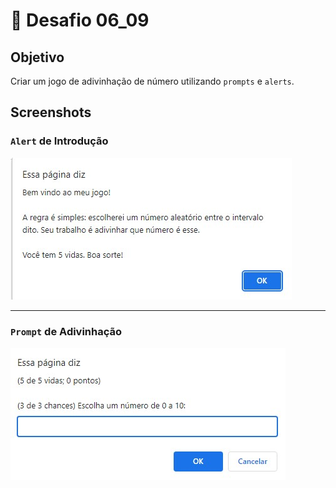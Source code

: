 # 🎯 Desafio 06_09

## Objetivo

Criar um jogo de adivinhação de número utilizando `prompts` e `alerts`.

## Screenshots

### `Alert` de Introdução
![](screenshot1.jpg)

---

### `Prompt` de Adivinhação
![](screenshot2.jpg)
